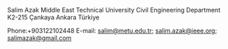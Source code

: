 Salim Azak
Middle East Technical University
Civil Engineering Department
K2-215
Çankaya Ankara Türkiye

Phone:+903122102448
E-mail: salim@metu.edu.tr; salim.azak@ieee.org; salimazak@gmail.com

